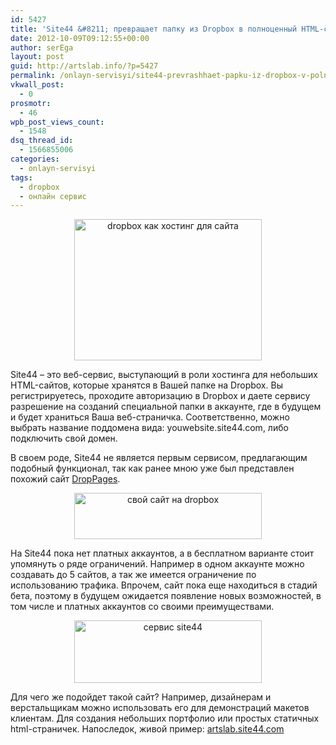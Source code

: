 ```yaml
---
id: 5427
title: 'Site44 &#8211; превращает папку из Dropbox в полноценный HTML-сайт'
date: 2012-10-09T09:12:55+00:00
author: serEga
layout: post
guid: http://artslab.info/?p=5427
permalink: /onlayn-servisyi/site44-prevrashhaet-papku-iz-dropbox-v-polnocennyj-html-sajt/
vkwall_post:
  - 0
prosmotr:
  - 46
wpb_post_views_count:
  - 1548
dsq_thread_id:
  - 1566855006
categories:
  - onlayn-servisyi
tags:
  - dropbox
  - онлайн сервис
---
```

<center>
  <a href="http://googledrive.com/host/0B9lHVSSSdxdxd0hjdUdmRzY3Tjg/site44_dropbox_to_website.jpg"><img src="http://googledrive.com/host/0B9lHVSSSdxdxd0hjdUdmRzY3Tjg/site44_dropbox_to_website-300x226.jpg" alt="dropbox как хостинг для сайта" title="site44_dropbox_to_website" width="300" height="226" class="aligncenter size-medium wp-image-5432" srcset="http://googledrive.com/host/0B9lHVSSSdxdxd0hjdUdmRzY3Tjg/site44_dropbox_to_website-300x226.jpg 300w, http://googledrive.com/host/0B9lHVSSSdxdxd0hjdUdmRzY3Tjg/site44_dropbox_to_website-1024x772.jpg 1024w, http://googledrive.com/host/0B9lHVSSSdxdxd0hjdUdmRzY3Tjg/site44_dropbox_to_website.jpg 1244w" sizes="(max-width: 300px) 100vw, 300px" /></a>
</center>

Site44 &#8211; это веб-сервис, выступающий в роли хостинга для небольших HTML-сайтов, которые хранятся в Вашей папке на Dropbox. Вы регистрируетесь, проходите авторизацию в Dropbox и даете сервису разрешение на созданий специальной папки в аккаунте, где в будущем и будет храниться Ваша веб-страничка. Соответственно, можно выбрать название поддомена вида: youwebsite.site44.com, либо подключить свой домен.

<!--more-->





<center>
</center>

В своем роде, Site44 не является первым сервисом, предлагающим подобный функционал, так как ранее мною уже был представлен похожий сайт [DropPages](http://artslab.info/onlayn-servisyi/ispolzuem-dropbox-kak-cms-ili-kak-sozdat-svoi-sajt-na-dropbox/ "Используем Dropbox как хостинг для сайта или как создать свои сайт на Dropbox").

<center>
  <a href="http://googledrive.com/host/0B9lHVSSSdxdxd0hjdUdmRzY3Tjg/svoi_sait_na_dropbox.png"><img src="http://googledrive.com/host/0B9lHVSSSdxdxd0hjdUdmRzY3Tjg/svoi_sait_na_dropbox-300x74.png" alt="свой сайт на dropbox" title="svoi_sait_na_dropbox" width="300" height="74" class="aligncenter size-medium wp-image-5437" srcset="http://googledrive.com/host/0B9lHVSSSdxdxd0hjdUdmRzY3Tjg/svoi_sait_na_dropbox-300x74.png 300w, http://googledrive.com/host/0B9lHVSSSdxdxd0hjdUdmRzY3Tjg/svoi_sait_na_dropbox.png 944w" sizes="(max-width: 300px) 100vw, 300px" /></a>
</center>

На Site44 пока нет платных аккаунтов, а в бесплатном варианте стоит упомянуть о ряде ограничений. Например в одном аккаунте можно создавать до 5 сайтов, а так же имеется ограничение по использованию трафика. Впрочем, сайт пока еще находиться в стадий бета, поэтому в будущем ожидается появление новых возможностей, в том числе и платных аккаунтов со своими преимуществами.

<center>
  <a href="http://googledrive.com/host/0B9lHVSSSdxdxd0hjdUdmRzY3Tjg/site44_artslab.png"><img src="http://googledrive.com/host/0B9lHVSSSdxdxd0hjdUdmRzY3Tjg/site44_artslab-300x100.png" alt="сервис site44" title="site44_artslab" width="300" height="100" class="aligncenter size-medium wp-image-5434" srcset="http://googledrive.com/host/0B9lHVSSSdxdxd0hjdUdmRzY3Tjg/site44_artslab-300x100.png 300w, http://googledrive.com/host/0B9lHVSSSdxdxd0hjdUdmRzY3Tjg/site44_artslab.png 973w" sizes="(max-width: 300px) 100vw, 300px" /></a>
</center>

Для чего же подойдет такой сайт? Например, дизайнерам и верстальщикам можно использовать его для демонстраций макетов клиентам. Для создания небольших портфолио или простых статичных html-страничек. Напоследок, живой пример: [artslab.site44.com](http://artslab.site44.com/)